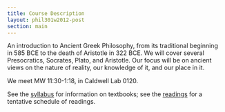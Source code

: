 ```yaml
---
title: Course Description
layout: phil301w2012-post
section: main
---
```


An introduction to Ancient Greek Philosophy, from its traditional beginning in 585 BCE to the death of Aristotle in 322 BCE. We will cover several Presocratics, Socrates, Plato, and Aristotle. Our focus will be on ancient views on the nature of reality, our knowledge of it, and our place in it. 

We meet MW 11:30-1:18, in Caldwell Lab 0120.

See the [syllabus](syllabus.html) for information on textbooks; see the [readings](readings.html) for a tentative schedule of readings.


